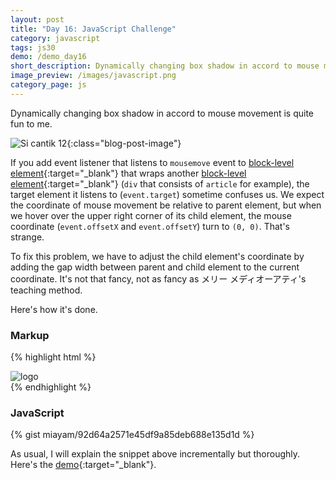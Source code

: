 ```yaml
---
layout: post
title: "Day 16: JavaScript Challenge"
category: javascript
tags: js30
demo: /demo_day16
short_description: Dynamically changing box shadow in accord to mouse movement is quite fun to me.
image_preview: /images/javascript.png
category_page: js
---
```


Dynamically changing box shadow in accord to mouse movement is quite fun to me.

![Si cantik 12](https://i.imgur.com/4ixiB7u.jpg){:class="blog-post-image"}

If you add event listener that listens to `mousemove` event to
[block-level element](https://developer.mozilla.org/en-US/docs/Web/HTML/Block-level_elements){:target="_blank"} that
wraps another [block-level element](https://developer.mozilla.org/en-US/docs/Web/HTML/Block-level_elements){:target="_blank"} (`div` that consists of `article` for example),
the target element it listens to (`event.target`) sometime confuses us. We expect
the coordinate of mouse movement be relative to parent element,
but when we hover over the upper right corner of its child element, the mouse coordinate
(`event.offsetX` and `event.offsetY`) turn to `(0, 0)`. That's strange.

To fix this problem, we have to adjust the child element's coordinate by
adding the gap width between parent and child element to the current
coordinate. It's not that fancy, not as fancy
as メリー メディオーアティ's teaching method.

Here's how it's done.

### Markup

{% highlight html %}
  <div class="hero">
    <article contenteditable>
      <img class="logo logo-js" src="miayam.png" alt="logo">
    </article>
  </div>
{% endhighlight %}



### JavaScript

{% gist miayam/92d64a2571e45df9a85deb688e135d1d %}

As usual, I will explain the snippet above incrementally but thoroughly.
Here's the [demo](/demo_day16){:target="_blank"}.
